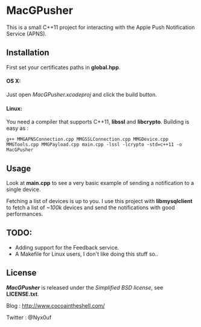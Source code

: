 # MacGPusher #

This is a small C++11 project for interacting with the Apple Push Notification Service (APNS).


## Installation ##

First set your certificates paths in **global.hpp**.

#### OS X: ####

Just open *MacGPusher.xcodeproj* and click the build button.


#### Linux: ####

You need a compiler that supports C++11, **libssl** and **libcrypto**. Building is easy as :

	g++ MMGAPNSConnection.cpp MMGSSLConnection.cpp MMGDevice.cpp MMGTools.cpp MMGPayload.cpp main.cpp -lssl -lcrypto -std=c++11 -o MacGPusher


## Usage ##

Look at **main.cpp** to see a very basic example of sending a notification to a single device.

Fetching a list of devices is up to you. I use this project with **libmysqlclient** to fetch a list of *~100k* devices and send the notifications with good performances.


## TODO: ##

- Adding support for the Feedback service.
- A Makefile for Linux users, I don't like doing this stuff so..


## License ##

***MacGPusher*** is released under the *Simplified BSD license*, see **LICENSE.txt**.

Blog : <http://www.cocoaintheshell.com/>

Twitter : @Nyx0uf
